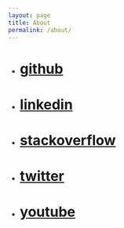 ```yaml
---
layout: page
title: About
permalink: /about/
---
```


- # [github](https://github.com/tannermares)
- # [linkedin](https://www.linkedin.com/in/tannermares/)
- # [stackoverflow](https://stackoverflow.com/users/2062164/tannermares)
- # [twitter](https://twitter.com/tannermares)
- # [youtube](https://www.youtube.com/playlist?list=PLU4yWcUTVijWTV1olt8DbOlrkPaze5ytA)
